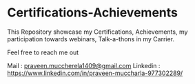 # Certifications-Achievements
This Repository showcase my Certifications, Achievements, my participation towards webinars, Talk-a-thons in my Carrier.



Feel free to reach me out 

Mail : praveen.muccherela1409@gmail.com
Linkedin : https://www.linkedin.com/in/praveen-muccharla-977302289/
